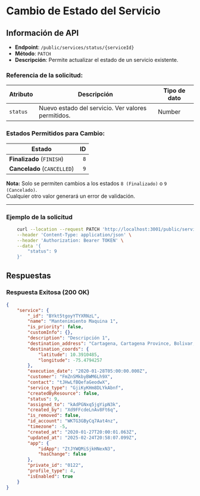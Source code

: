 # Cambio de Estado del Servicio

## Información de API

- **Endpoint**: `/public/services/status/{serviceId}`
- **Método**: `PATCH`
- **Descripción**: Permite actualizar el estado de un servicio existente.

### Referencia de la solicitud:

| Atributo  | Descripción                                       | Tipo de dato |
|-----------|---------------------------------------------------|-------------|
| `status`  | Nuevo estado del servicio. Ver valores permitidos. | Number      |

### Estados Permitidos para Cambio:

| Estado        | ID  |
|--------------|----:|
| **Finalizado** (`FINISH`) | `8` |
| **Cancelado** (`CANCELLED`) | `9` |

**Nota:** Solo se permiten cambios a los estados `8 (Finalizado)` o `9 (Cancelado)`.  
Cualquier otro valor generará un error de validación.

---

### Ejemplo de la solicitud

```bash
    curl --location --request PATCH 'http://localhost:3001/public/services/status/CZnPJSzZmsmFYT5rk' \
    --header 'Content-Type: application/json' \
    --header 'Authorization: Bearer TOKEN' \
    --data '{
        "status": 9
    }'
```

## Respuestas

### Respuesta Exitosa (200 OK)

```json
{
    "service": {
        "_id": "BYkt5tgoyYTYXRNzL",
        "name": "Mantenimiento Maquina 1",
        "is_priority": false,
        "customInfo": {},
        "description": "Descripción 1",
        "destination_address": "Cartagena, Cartagena Province, Bolivar, Colombia",
        "destination_coords": {
            "latitude": 10.3910485,
            "longitude": -75.4794257
        },
        "execution_date": "2020-01-28T05:00:00.000Z",
        "customer": "FmZnSMkbyBWM6Lh9X",
        "contact": "tJHwLfBQefaGeodwX",
        "service_type": "GjiKyKHm8DLYkAbnf",
        "createdByResource": false,
        "status": 9,
        "assigned_to": "kAdPGNxq5jgYipN3k",
        "created_by": "Xd9FFcdeLnAv8Ft6q",
        "is_removed": false,
        "id_account": "WKTG3GByCq7Aat4nz",
        "timezone": -5,
        "created_at": "2020-01-27T20:00:01.063Z",
        "updated_at": "2025-02-24T20:58:07.099Z",
        "app": {
            "idApp": "ZtJYWQMiSjkHNexN3",
            "hasChange": false
        },
        "private_id": "0122",
        "profile_type": 4,
        "isEnabled": true
    }
}
```